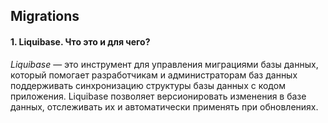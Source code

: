 ## Migrations

#### 1. Liquibase. Что это и для чего?
*Liquibase* — это инструмент для управления миграциями базы данных, который помогает разработчикам и администраторам баз данных поддерживать синхронизацию структуры базы данных с кодом приложения. Liquibase позволяет версионировать изменения в базе данных, отслеживать их и автоматически применять при обновлениях.
